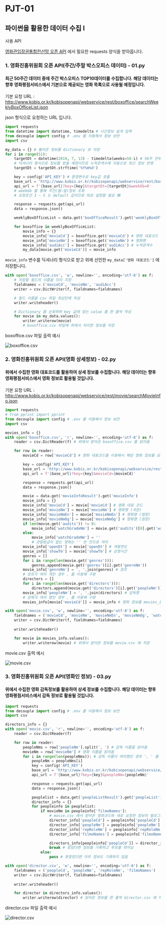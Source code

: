 
# PJT-01

## 파이썬을 활용한 데이터 수집 I

사용 API

[영화관입장권통합전산망 오픈 API](http://www.kobis.or.kr/kobisopenapi/homepg/apiservice/searchServiceInfo.do) 에서 필요한 requests 양식을 받아옵니다.

### 1. 영화진흥위원회 오픈 API(주간/주말 박스오피스 데이터) - 01.py

#### 최근 50주간 데이터 중에 주간 박스오피스 TOP10데이터를 수집합니다. 해당 데이터는 향후 영화평점서비스에서 기본으로 제공되는 영화 목록으로 사용될 예정입니다.

기본 요청 URL : http://www.kobis.or.kr/kobisopenapi/webservice/rest/boxoffice/searchWeeklyBoxOfficeList.json

json 형식으로 요청하는 URL 입니다.

``` python
import requests
from datetime import datetime, timedelta # 시간정보 쉽게 입력
from decouple import config # .env 를 이용해서 정보 보안
import csv

my_data = {} # 불러온 정보를 dictionary 로 저장
for i in range(51):
    targetDt = datetime(2019, 7, 13) - timedelta(weeks=50-i) # 50주 전부터 기준 일까지
    # 딕셔너리 형식으로 정보를 받을 예정이므로 누적관객수에 자동으로 최신 정보 반영
    targetDt = targetDt.strftime('%Y%m%d')

    key = config('API_KEY') # 환경변수로 key값 호출
    base_url = 'http://www.kobis.or.kr/kobisopenapi/webservice/rest/boxoffice/searchWeeklyBoxOfficeList.json'
    api_url = f'{base_url}?key={key}&targetDt={targetDt}&weekGb=0' 
    # weekGb 를 통해 주간(월~일)정보 조회
    # 요청조건 3 ~ 5 는 default 값이므로 따로 설정할 필요 無

    response = requests.get(api_url)
    data = response.json()
```

```python
    weeklyBoxOfficeList = data.get('boxOfficeResult').get('weeklyBoxOfficeList')

    for boxoffice in weeklyBoxOfficeList:
        movie_info = {}
        movie_info['movieCd'] = boxoffice.get('movieCd') # 영화 대표코드
        movie_info['movieNm'] = boxoffice.get('movieNm') # 영화명
        movie_info['audiAcc'] = boxoffice.get('audiAcc') # 누적관객수
        my_data[movie.get('movieCd')] = movie_info
```

`movie_info` 변수를 딕셔너리 형식으로 받고 위에 선언한 `my_data['영화 대표코드']` 에 저장합니다.

```python
with open('boxoffice.csv', 'w', newline='', encoding='utf-8') as f:
    # 저장할 필드의 이름을 미리 지정
    fieldnames = ('movieCd', 'movieNm', 'audiAcc')
    writer = csv.DictWriter(f, fieldnames=fieldnames)

    # 필드 이름을 csv 파일 최상단에 작성
    writer.writeheader()

    # Dictionary 를 순회하며 key 값에 맞는 value 를 한 줄씩 작성
    for movie in my_data.values():
        writer.writerow(movie)
        # boxoffice.csv 파일에 위에서 처리한 정보를 저장
```

boxoffice.csv 파일 출력 예시

![boxoffice.csv](images/boxoffice.PNG)

### 2. 영화진흥위원회 오픈 API(영화 상세정보) - 02.py

#### 위에서 수집한 영화 대표코드를 활용하여 상세 정보를 수집합니다. 해당 데이터는 향후 영화평점서비스에서 영화 정보로 활용될 것입니다.

기본 요청 URL : http://www.kobis.or.kr/kobisopenapi/webservice/rest/movie/searchMovieInfo.json

```python
import requests
# from pprint import pprint
from decouple import config # .env 를 이용해서 정보 보안
import csv

movies_info = {}
with open('boxoffice.csv', 'r', newline='', encoding='utf-8') as f:
    reader = csv.DictReader(f) # 위에서 받아온 boxoffice.csv 를 읽어옴

    for row in reader:
        movieCd = row['movieCd'] # 영화 대표코드를 이용해서 해당 영화 정보를 요청

        key = config('API_KEY')
        base_url = 'http://www.kobis.or.kr/kobisopenapi/webservice/rest/movie/searchMovieInfo.json'
        api_url = f'{base_url}?key={key}&movieCd={movieCd}'

        response = requests.get(api_url)
        data = response.json()
```



```python
        movie = data.get('movieInfoResult').get('movieInfo')
        movie_info = {}
        movie_info['movieCd'] = movie['movieCd'] # 영화 대표 코드
        movie_info['movieNm'] = movie['movieNm'] # 영화명 (국문)
        movie_info['movieNmEn'] = movie['movieNmEn'] # 영화명 (영문)
        movie_info['movieNmOg'] = movie['movieNmOg'] # 영화명 (원문)
        if len(movie.get('audits')) != 0:
            movie_info['watchGradeNm'] = movie.get('audits')[0].get('watchGradeNm') # 관람등급
        else:
            movie_info['watchGradeNm'] = ''
            # 관람등급이 없는 영화는 '' 빈 칸으로 처리
        movie_info['openDt'] = movie['openDt'] # 개봉연도
        movie_info['showTm'] = movie['showTm'] # 상영시간
        genres = []
        for i in range(len(movie.get('genres'))):
            genres.append(movie.get('genres')[i].get('genreNm'))
        movie_info['genreNm'] = ', '.join(genres) # 장르
        # 장르가 여러 개인 경우 , 를 이용해 구분
        directors = []
        for i in range(len(movie.get('directors'))):
            directors.append(movie.get('directors')[i].get('peopleNm'))
        movie_info['peopleNm'] = ', '.join(directors) # 감독명
        # 감독이 여러 명인 경우 , 를 이용해 구분
        movies_info[movie['movieCd']] = movie_info # 영화 정보를 movies_info 딕셔너리에 저장
```

```python
with open('movie.csv', 'w', newline='', encoding='utf-8') as f:
    fieldnames = ('movieCd', 'movieNm', 'movieNmEn', 'movieNmOg', 'watchGradeNm', 'openDt', 'showTm', 'genreNm', 'peopleNm')
    writer = csv.DictWriter(f, fieldnames=fieldnames)
    
    writer.writeheader()

    for movie in movies_info.values():
        writer.writerow(movie) # 위에서 받아온 정보를 movie.csv 에 저장
```

movie.csv 출력 예시

![movie.csv](images/movie.PNG)

### 3. 영화진흥위원회 오픈 API(영화인 정보) - 03.py

#### 위에서 수집한 영화 감독정보를 활용하여 상세 정보를 수집합니다. 해당 데이터는 향후 영화평점서비스에서 감독 정보로 활용될 것입니다.

```python
import requests
from decouple import config # .env 를 이용해서 정보 보안
import csv

directors_info = {}
with open('movie.csv', 'r', newline='', encoding='utf-8') as f:
    reader = csv.DictReader(f)

    for row in reader:
        peopleNms = row['peopleNm'].split(', ') # 감독 이름을 읽어옴
        movieNm = row['movieNm'] # 영화 이름을 읽어옴
        for i in range(len(peopleNms)): # 감독 이름이 여러명인 경우 ', ' 를 기준으로 나눔
            peopleNm = peopleNms[i]
            key = config('API_KEY')
            base_url = 'http://www.kobis.or.kr/kobisopenapi/webservice/rest/people/searchPeopleList.json'
            api_url = f'{base_url}?key={key}&peopleNm={peopleNm}'

            response = requests.get(api_url)
            data = response.json()
```

```python
            peoplelist = data.get('peopleListResult').get('peopleList')
            director_info = {}
            for peopleinfo in peoplelist:
                if movieNm in peopleinfo['filmoNames']: 
                    # movie.csv 에서 받아온 영화코드와 새로 요청한 정보의 필모그래피 비교
                    director_info['peopleCd'] = peopleinfo['peopleCd']
                    director_info['peopleNm'] = peopleinfo['peopleNm']
                    director_info['repRoleNm'] = peopleinfo['repRoleNm']
                    director_info['filmoNames'] = peopleinfo['filmoNames']

                    directors_info[peopleinfo['peopleCd']] = director_info
                    break # 찾았다면 정보를 기록하고 루프를 벗어남
                else:
                    pass # 못찾았다면 아무 정보도 기록하지 않음
```

``` python
with open('director.csv', 'w', newline='', encoding='utf-8') as f:
    fieldnames = ('peopleCd', 'peopleNm', 'repRoleNm', 'filmoNames')
    writer = csv.DictWriter(f, fieldnames=fieldnames)
    
    writer.writeheader()

    for director in directors_info.values():
        writer.writerow(director) # 읽어온 정보를 한 줄씩 director.csv 에 저장
```

director.csv 파일 출력 예시

![director.csv](images/director.PNG)